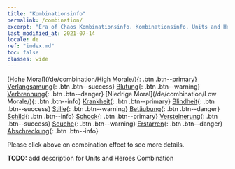 ```yaml
---
title: "Kombinationsinfo"
permalink: /combination/
excerpt: "Era of Chaos Kombinationsinfo. Kombinationsinfo. Units and Heroes Formation."
last_modified_at: 2021-07-14
locale: de
ref: "index.md"
toc: false
classes: wide
---
```


[Hohe Moral](/de/combination/High Morale/){: .btn .btn--primary} [Verlangsamung](/de/combination/Slow/){: .btn .btn--success} [Blutung](/de/combination/Bleeding/){: .btn .btn--warning} [Verbrennung](/de/combination/Burning/){: .btn .btn--danger} [Niedrige Moral](/de/combination/Low Morale/){: .btn .btn--info} [Krankheit](/de/combination/Disease/){: .btn .btn--primary} [Blindheit](/de/combination/Blind/){: .btn .btn--success} [Stille](/de/combination/Silence/){: .btn .btn--warning} [Betäubung](/de/combination/Stun/){: .btn .btn--danger} [Schild](/de/combination/Shield/){: .btn .btn--info} [Schock](/de/combination/Static/){: .btn .btn--primary} [Versteinerung](/de/combination/Petrify/){: .btn .btn--success} [Seuche](/de/combination/Plague/){: .btn .btn--warning} [Erstarren](/de/combination/Freeze/){: .btn .btn--danger} [Abschreckung](/de/combination/Deterrence/){: .btn .btn--info} 



  Please click above on combination effect to see more details.

  **TODO:** add description for Units and Heroes Combination